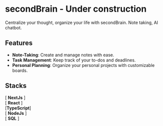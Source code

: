 # secondBrain - Under construction

Centralize your thought, organize your life with secondBrain. Note taking, AI chatbot. 

## Features

- **Note-Taking**: Create and manage notes with ease.
- **Task Management**: Keep track of your to-dos and deadlines.
- **Personal Planning**: Organize your personal projects with customizable boards.

## Stacks
[  **NextJs**  ]  
[   **React**  ]   
[**TypeScript**]  
[  **NodeJs**  ]  
[   **SQL**    ]  
